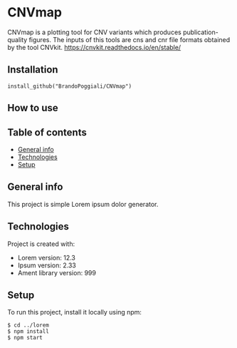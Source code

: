 # CNVmap
 CNVmap is a plotting tool for CNV variants which produces publication-quality figures. The inputs of this tools are cns and cnr file formats obtained by the tool CNVkit. https://cnvkit.readthedocs.io/en/stable/


## Installation
```
install_github("BrandoPoggiali/CNVmap")
```
## How to use

## Table of contents
* [General info](#general-info)
* [Technologies](#technologies)
* [Setup](#setup)

## General info
This project is simple Lorem ipsum dolor generator.
	
## Technologies
Project is created with:
* Lorem version: 12.3
* Ipsum version: 2.33
* Ament library version: 999
	
## Setup
To run this project, install it locally using npm:

```
$ cd ../lorem
$ npm install
$ npm start
